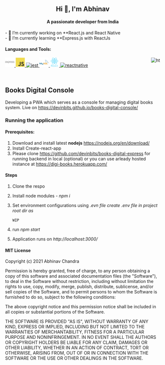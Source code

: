 <p>
<h2 align="center">Hi 👋, I'm Abhinav  </h1>

<p/>
<h4 align="center">A passionate developer from India </h4>
- 🔭 I’m currently working on **React.js and React Native<br>
- 🌱 I’m currently learning **Express.js with ReactJs

<h4 align="left">Languages and Tools:</h4>
<p align="left"> <a href="https://expressjs.com" target="_blank"> <img src="https://raw.githubusercontent.com/devicons/devicon/master/icons/express/express-original-wordmark.svg" alt="express" width="30" height="30"/> </a> <a href="https://developer.mozilla.org/en-US/docs/Web/JavaScript" target="_blank"> <img src="https://raw.githubusercontent.com/devicons/devicon/master/icons/javascript/javascript-original.svg" alt="javascript" width="30" height="30"/> </a> <a href="https://jestjs.io" target="_blank"> <img src="https://www.vectorlogo.zone/logos/jestjsio/jestjsio-icon.svg" alt="jest" width="30" height="30"/> </a> <a href="https://www.mysql.com/" target="_blank"> <img src="https://raw.githubusercontent.com/devicons/devicon/master/icons/mysql/mysql-original-wordmark.svg" alt="mysql" width="30" height="30"/> </a> <a href="https://reactjs.org/" target="_blank"> <img src="https://raw.githubusercontent.com/devicons/devicon/master/icons/react/react-original-wordmark.svg" alt="react" width="30" height="30"/> </a> <a href="https://reactnative.dev/" target="_blank"> <img src="https://reactnative.dev/img/header_logo.svg" alt="reactnative" width="30" height="30"/> </a> <a href="https://linkedin.com/in/https://www.linkedin.com/in/abhinav-chandra-6bb8a1117/" target="blank"><img align="right" src="https://raw.githubusercontent.com/rahuldkjain/github-profile-readme-generator/master/src/images/icons/Social/linked-in-alt.svg" alt="https://www.linkedin.com/in/abhinav-chandra-6bb8a1117/" height="20" width="30" /></a> </p>
<br>

## Books Digital Console
Developing a PWA which serves as a console for managing digital books system.
Live on https://devinbits.github.io/books-digital-console/
### Running the application

#### Prerequisites: 
1. Download and install latest **nodejs** https://nodejs.org/en/download/
2. Install Create-react-app
3. Please clone https://github.com/devinbits/books-digital-express for running backend in local (optional) 
   or you can use arleady hosted instance at https://digi-books.herokuapp.com/

#### Steps
1. Clone the respo
2. Install node modules - _npm i_
3. Set environment configurations using _.evn file_
    *create .env file in project root dir as*
     ```
     WIP
     ```

4. run _npm start_
5. Application runs on *http://localhost:3000/*

#### MIT License

Copyright (c) 2021 Abhinav Chandra

Permission is hereby granted, free of charge, to any person obtaining a copy
of this software and associated documentation files (the "Software"), to deal
in the Software without restriction, including without limitation the rights
to use, copy, modify, merge, publish, distribute, sublicense, and/or sell
copies of the Software, and to permit persons to whom the Software is
furnished to do so, subject to the following conditions:

The above copyright notice and this permission notice shall be included in all
copies or substantial portions of the Software.

THE SOFTWARE IS PROVIDED "AS IS", WITHOUT WARRANTY OF ANY KIND, EXPRESS OR
IMPLIED, INCLUDING BUT NOT LIMITED TO THE WARRANTIES OF MERCHANTABILITY,
FITNESS FOR A PARTICULAR PURPOSE AND NONINFRINGEMENT. IN NO EVENT SHALL THE
AUTHORS OR COPYRIGHT HOLDERS BE LIABLE FOR ANY CLAIM, DAMAGES OR OTHER
LIABILITY, WHETHER IN AN ACTION OF CONTRACT, TORT OR OTHERWISE, ARISING FROM,
OUT OF OR IN CONNECTION WITH THE SOFTWARE OR THE USE OR OTHER DEALINGS IN THE
SOFTWARE.
